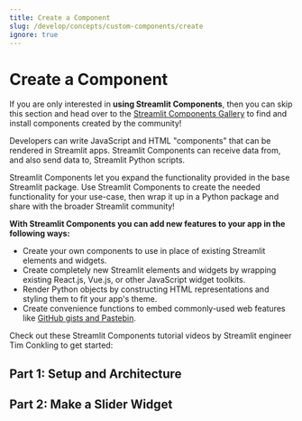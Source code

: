 ```yaml
---
title: Create a Component
slug: /develop/concepts/custom-components/create
ignore: true
---
```


# Create a Component

<Note>

If you are only interested in **using Streamlit Components**, then you can skip this section and
head over to the [Streamlit Components Gallery](https://streamlit.io/components) to find and install
components created by the community!

</Note>

Developers can write JavaScript and HTML "components" that can be rendered in Streamlit apps. Streamlit Components can receive data from, and also send data to, Streamlit Python scripts.

Streamlit Components let you expand the functionality provided in the base Streamlit package. Use Streamlit Components to create the needed functionality for your use-case, then wrap it up in a Python package and share with the broader Streamlit community!

**With Streamlit Components you can add new features to your app in the following ways:**

- Create your own components to use in place of existing Streamlit elements and widgets.
- Create completely new Streamlit elements and widgets by wrapping existing React.js, Vue.js, or other JavaScript widget toolkits.
- Render Python objects by constructing HTML representations and styling them to fit your app's theme.
- Create convenience functions to embed commonly-used web features like [GitHub gists and Pastebin](https://github.com/randyzwitch/streamlit-embedcode).

Check out these Streamlit Components tutorial videos by Streamlit engineer Tim Conkling to get started:

## Part 1: Setup and Architecture

<YouTube videoId="BuD3gILJW-Q" />

## Part 2: Make a Slider Widget

<YouTube videoId="QjccJl_7Jco" />
